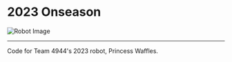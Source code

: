 # 2023 Onseason

![Robot Image](/Images/Robot.jpg)

---

Code for Team 4944's 2023 robot, Princess Waffles.
